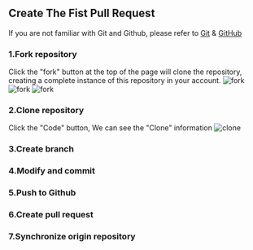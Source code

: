 ## Create The Fist Pull Request

If you are not familiar with Git and Github, please refer to [Git](https://docs.github.com/en/get-started/using-git/about-git) & [GitHub](https://docs.github.com/en/get-started/onboarding/getting-started-with-your-github-account)

### 1.Fork repository
Click the "fork" button at the top of the page will clone the repository, creating a complete instance of this repository in your account.
![fork](img/pr/fork01.png)
![fork](img/pr/fork02.png)
![fork](img/pr/fork03.png)

### 2.Clone repository
Click the "Code" button, We can see the "Clone" information
![clone](img/pr/clone01.png)

### 3.Create branch

### 4.Modify and commit

### 5.Push to Github

### 6.Create pull request

### 7.Synchronize origin repository
